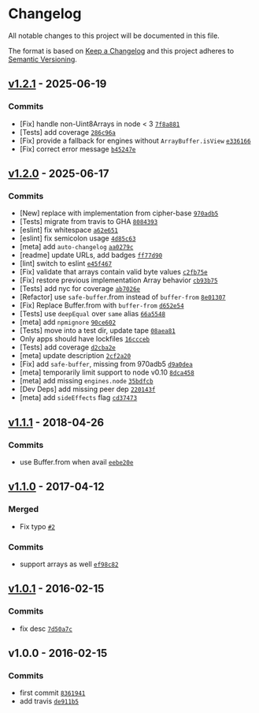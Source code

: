 # Changelog

All notable changes to this project will be documented in this file.

The format is based on [Keep a Changelog](https://keepachangelog.com/en/1.0.0/)
and this project adheres to [Semantic Versioning](https://semver.org/spec/v2.0.0.html).

## [v1.2.1](https://github.com/browserify/to-buffer/compare/v1.2.0...v1.2.1) - 2025-06-19

### Commits

- [Fix] handle non-Uint8Arrays in node &lt; 3 [`7f8a881`](https://github.com/browserify/to-buffer/commit/7f8a881929133935f8e15ffd60d6dbbc513b2c5f)
- [Tests] add coverage [`286c96a`](https://github.com/browserify/to-buffer/commit/286c96a52cfeee14a2ba974d78071bdd667e9360)
- [Fix] provide a fallback for engines without `ArrayBuffer.isView` [`e336166`](https://github.com/browserify/to-buffer/commit/e336166b8f4bf13860bafa191ee1ec53fca2e331)
- [Fix] correct error message [`b45247e`](https://github.com/browserify/to-buffer/commit/b45247ed337fb44b2c8d74a14e8f86d985119fb9)

## [v1.2.0](https://github.com/browserify/to-buffer/compare/v1.1.1...v1.2.0) - 2025-06-17

### Commits

- [New] replace with implementation from cipher-base [`970adb5`](https://github.com/browserify/to-buffer/commit/970adb5523efdaa13f5ecb82967fc9f617865549)
- [Tests] migrate from travis to GHA [`8084393`](https://github.com/browserify/to-buffer/commit/808439337ca9ac3dbb8399079aaa2a4cb738627c)
- [eslint] fix whitespace [`a62e651`](https://github.com/browserify/to-buffer/commit/a62e651b661adf98c17e9e486b55bb8ff0ffb8c9)
- [eslint] fix semicolon usage [`4d85c63`](https://github.com/browserify/to-buffer/commit/4d85c6318c72feae8d19037937154f9b99ba266f)
- [meta] add `auto-changelog` [`aa0279c`](https://github.com/browserify/to-buffer/commit/aa0279c5199ca7fe39acfb950a4c824e97f06232)
- [readme] update URLs, add badges [`ff77d90`](https://github.com/browserify/to-buffer/commit/ff77d90b89de7b02538ecb2d6a89da086093bed8)
- [lint] switch to eslint [`e45f467`](https://github.com/browserify/to-buffer/commit/e45f467c7229e632cd3c10fc02895ba4d3204bbe)
- [Fix] validate that arrays contain valid byte values [`c2fb75e`](https://github.com/browserify/to-buffer/commit/c2fb75edf2fb113d58599e990f86574b4dfa62d8)
- [Fix] restore previous implementation Array behavior [`cb93b75`](https://github.com/browserify/to-buffer/commit/cb93b75a79caa9897f6c29ecde91f4ae35f704fe)
- [Tests] add nyc for coverage [`ab7026e`](https://github.com/browserify/to-buffer/commit/ab7026e36e3716c8101229f426e7f4571e55794b)
- [Refactor] use `safe-buffer`.from instead of `buffer-from` [`8e01307`](https://github.com/browserify/to-buffer/commit/8e01307191245044469e47695c5c2675b85e84e9)
- [Fix] Replace Buffer.from with `buffer-from` [`d652e54`](https://github.com/browserify/to-buffer/commit/d652e54e2396a47358a553c447e0f338b4c2dc67)
- [Tests] use `deepEqual` over `same` alias [`66a5548`](https://github.com/browserify/to-buffer/commit/66a55480258011bb5d81c5aad1360468f418d0b4)
- [meta] add `npmignore` [`90ce602`](https://github.com/browserify/to-buffer/commit/90ce6023737d50521aff44d87063db1e3f7e352a)
- [Tests] move into a test dir, update tape [`08aea81`](https://github.com/browserify/to-buffer/commit/08aea81b61b90d1fcb7e9275b5b0ba718531d9a8)
- Only apps should have lockfiles [`16ccceb`](https://github.com/browserify/to-buffer/commit/16ccceb23f350be16e80111188c90a3492916f5d)
- [Tests] add coverage [`d2cba2e`](https://github.com/browserify/to-buffer/commit/d2cba2ec76ed43c83e2a7a91f58fa7640aeb61e9)
- [meta] update description [`2cf2a20`](https://github.com/browserify/to-buffer/commit/2cf2a200a31f9543d2e8a24b5ea0e8bd843166c3)
- [Fix] add `safe-buffer`, missing from 970adb5 [`d9a0dea`](https://github.com/browserify/to-buffer/commit/d9a0dead7c638d188f8b48cdf2b5fd6cfa886071)
- [meta] temporarily limit support to node v0.10 [`8dca458`](https://github.com/browserify/to-buffer/commit/8dca458bd9a2c6b84d6e3a1996e41b242fe1c49a)
- [meta] add missing `engines.node` [`35bdfcb`](https://github.com/browserify/to-buffer/commit/35bdfcb3a71dfbd5b35d35250c9dac19c99f4197)
- [Dev Deps] add missing peer dep [`220143f`](https://github.com/browserify/to-buffer/commit/220143f1f6e47154380c27a2d88ce300104007fa)
- [meta] add `sideEffects` flag [`cd37473`](https://github.com/browserify/to-buffer/commit/cd374738d24b22b029862b3c27b9e247d4e62daf)

## [v1.1.1](https://github.com/browserify/to-buffer/compare/v1.1.0...v1.1.1) - 2018-04-26

### Commits

- use Buffer.from when avail [`eebe20e`](https://github.com/browserify/to-buffer/commit/eebe20e0603e2c6a542b00316f1661741fdf1124)

## [v1.1.0](https://github.com/browserify/to-buffer/compare/v1.0.1...v1.1.0) - 2017-04-12

### Merged

- Fix typo [`#2`](https://github.com/browserify/to-buffer/pull/2)

### Commits

- support arrays as well [`ef98c82`](https://github.com/browserify/to-buffer/commit/ef98c82791d71601077577e84c4614ec2d05f086)

## [v1.0.1](https://github.com/browserify/to-buffer/compare/v1.0.0...v1.0.1) - 2016-02-15

### Commits

- fix desc [`7d50a7c`](https://github.com/browserify/to-buffer/commit/7d50a7c69c3eef77448893744ada16601c44af6a)

## v1.0.0 - 2016-02-15

### Commits

- first commit [`8361941`](https://github.com/browserify/to-buffer/commit/8361941d7acb3b82c732ecd10bdb047da5af2028)
- add travis [`de911b5`](https://github.com/browserify/to-buffer/commit/de911b5364558561d84b4ec9e43c6a0fe1c8e904)
